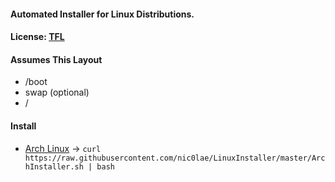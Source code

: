#### Automated Installer for Linux Distributions.
#### License: [TFL](https://github.com/nic0lae/TrueFreeLicense)

#### Assumes This Layout
- /boot
- swap (optional)
- /

#### Install 
 * [Arch Linux](https://www.archlinux.org) -> `curl https://raw.githubusercontent.com/nic0lae/LinuxInstaller/master/ArchInstaller.sh | bash` 

